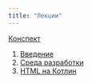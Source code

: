```yaml
---
title: "Лекции"
---
```


[Конспект](workbook)
1. <a target="_blank" rel="noopener noreferrer" href="intro.html">Введение</a>
2. <a target="_blank" rel="noopener noreferrer" href="ide.html">Среда разработки</a>
3. <a target="_blank" rel="noopener noreferrer" href="kotlinx-html.html">HTML на Котлин</a>